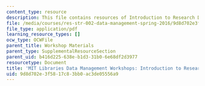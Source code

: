 ```yaml
---
content_type: resource
description: This file contains resources of Introduction to Research Data Management.
file: /media/courses/res-str-002-data-management-spring-2016/9d8d702e3f5817c83bb0ac3de05556a9_MITRES_STR002S16_IntroDM.pdf
file_type: application/pdf
learning_resource_types: []
ocw_type: OCWFile
parent_title: Workshop Materials
parent_type: SupplementalResourceSection
parent_uid: b416d225-638e-b1d3-31b0-6e68df2d3977
resourcetype: Document
title: 'MIT Libraries Data Management Workshops: Introduction to Research Data Management'
uid: 9d8d702e-3f58-17c8-3bb0-ac3de05556a9
---
```

